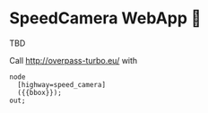 # SpeedCamera WebApp :camera_flash:

TBD

Call http://overpass-turbo.eu/ with
```
node
  [highway=speed_camera]
  ({{bbox}});
out;
```